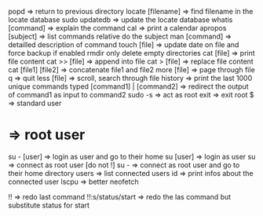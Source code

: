 popd => return to previous directory
locate [filename] => find filename in the locate database
sudo updatedb => update the locate database
whatis [command] => explain the command
cal => print a calendar
apropos [subject] => list commands relative do the subject
man [command] => detailled description of command
touch [file] => update date on file and force backup if enabled
rmdir only delete empty directories
cat [file] => print file content
cat >> [file] => append into file 
cat > [file] => replace file content
cat [file1] [file2] => concatenate file1 and file2
more [file] => page through file
	q => quit
less [file] => scroll, search through file
history => print the last 1000 unique commands typed
[command1] | [command2] => redirect the output of command1 as input to command2
sudo -s => act as root
	exit => exit root
$ => standard user
# => root user
su - [user] => login as user and go to their home
su [user] => login as user
su => connect as root user [do not !]
su - => connect as root user and go to their home directory
users => list connected users
id => print infos about the connected user
lscpu => better neofetch

!! => redo last command
!!:s/status/start => redo the las command but substitute status for start

